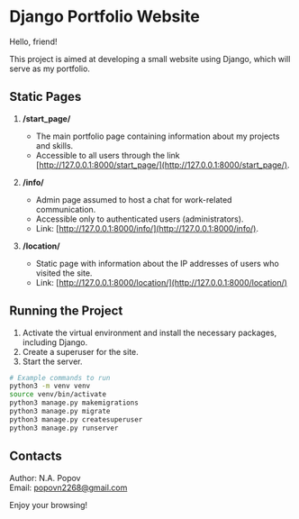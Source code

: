 # Django Portfolio Website

Hello, friend!

This project is aimed at developing a small website using Django, which will serve as my portfolio.

## Static Pages

1. **/start_page/**
    - The main portfolio page containing information about my projects and skills.
    - Accessible to all users through the link [http://127.0.0.1:8000/start_page/](http://127.0.0.1:8000/start_page/).

2. **/info/**
    - Admin page assumed to host a chat for work-related communication.
    - Accessible only to authenticated users (administrators).
    - Link: [http://127.0.0.1:8000/info/](http://127.0.0.1:8000/info/).

3. **/location/**
    - Static page with information about the IP addresses of users who visited the site.
    - Link: [http://127.0.0.1:8000/location/](http://127.0.0.1:8000/location/)

## Running the Project

1. Activate the virtual environment and install the necessary packages, including Django.
2. Create a superuser for the site.
3. Start the server.

```bash
# Example commands to run
python3 -m venv venv
source venv/bin/activate
python3 manage.py makemigrations
python3 manage.py migrate
python3 manage.py createsuperuser
python3 manage.py runserver
```

## Contacts

Author: N.A. Popov <br>
Email: popovn2268@gmail.com

Enjoy your browsing!
